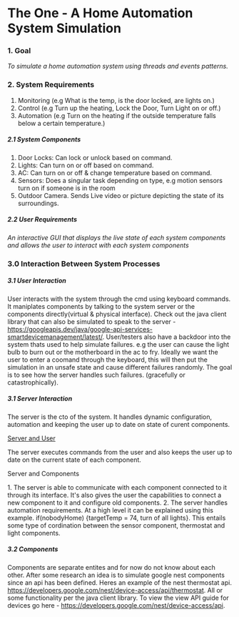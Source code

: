 <H1>The One - A Home Automation System Simulation</H1>

### 1. Goal
*To simulate a home automation system using threads and events patterns.*

### 2. System Requirements
1. Monitoring (e.g What is the temp, is the door locked, are lights on.)
2. Control (e.g Turn up the heating, Lock the Door, Turn Light on or off.)
3. Automation (e.g Turn on the heating if the outside temperature falls below a certain temperature.)


##### 2.1 System Components
1. Door Locks: Can lock or unlock based on command.
2. Lights: Can turn on or off based on command.
3. AC: Can turn on or off & change temperature based on command.
4. Sensors: Does a singular task depending on type, e.g motion sensors turn on if someone is in the room
5. Outdoor Camera. Sends Live video or picture depicting the state of its surroundings.


##### 2.2 User Requirements
*An interactive GUI that displays the live state of each system components and allows the user to interact with each system components*

### 3.0 Interaction Between System Processes 

##### 3.1 User Interaction
User interacts with the system through the cmd using keyboard commands. It maniplates components by talking to the system server or the components directly(virtual & physical interface). Check out the java client library that can also be simulated to speak to the server - https://googleapis.dev/java/google-api-services-smartdevicemanagement/latest/. 
User/testers also have a backdoor into the system thats used to help simulate failures. e.g the user can cause the light bulb to burn out or the motherboard in the ac to fry. Ideally we want the user to enter a coomand through the keyboard, this will then put the simulation in an unsafe state and cause different failures randomly. The goal is to see how the server handles such failures. (gracefully or catastrophically).


##### 3.1 Server Interaction
The server is the cto of the system. It handles dynamic configuration, automation and keeping the user up to date on state of curent components.
<p><u> Server and User </u></p>
The server executes commands from the user and also keeps the user up to date on the current state of each component.
<p> Server and Components </p>
1. The server is able to communicate with each component connected to it through its interface. It's also gives the user the capabilities to connect a new component to it and configure old components.
2. The server handles automation requirements. At a high level it can be explained using this example. if(nobodyHome) {targetTemp = 74, turn of all lights}. This entails some type of cordination between the sensor component, thermostat and light components.

##### 3.2 Components
Components are separate entites and for now do not know about each other. After some research an idea is to simulate google nest components since an api has been defined. Heres an example of the nest thermostat api. https://developers.google.com/nest/device-access/api/thermostat. All or some functionality per the java client library. 
To view the view API guide for devices go here - https://developers.google.com/nest/device-access/api.


